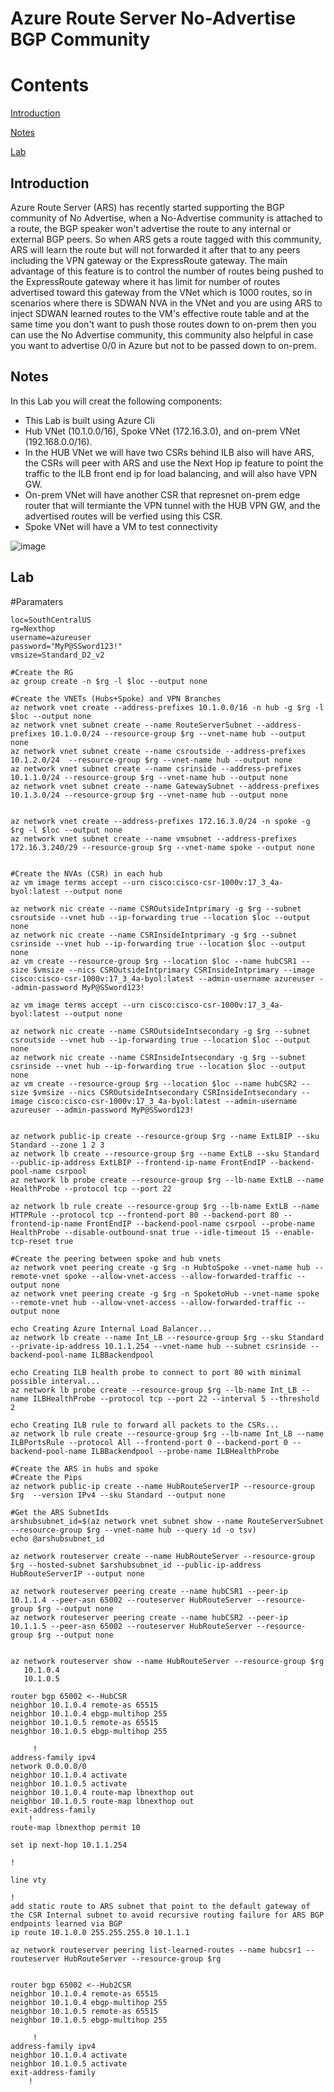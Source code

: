 # **Azure Route Server No-Advertise BGP Community**

# Contents
[Introduction](#introduction)

[Notes](#Notes)

[Lab](#lab)


## Introduction
Azure Route Server (ARS) has recently started supporting the BGP community of No Advertise, when a No-Advertise community is attached to a route, the BGP speaker won't advertise the route to any internal or external BGP peers. So when ARS gets a route tagged with this community, ARS will learn the route but will not forwarded it after that to any peers including the VPN gateway or the ExpressRoute gateway. The main advantage of this feature is to control the number of routes being pushed to the ExpressRoute gateway where it has limit for number of routes advertised toward this gateway from the VNet which is 1000 routes, so in scenarios where there is SDWAN NVA in the VNet and you are using ARS to inject SDWAN learned routes to the VM's effective route table and at the same time you don't want to push those routes down to on-prem then you can use the No Advertise community, this community also helpful in case you want to advertise 0/0 in Azure but not to be passed down to on-prem.

## Notes

In this Lab you will creat the following components: 
- This Lab is built using Azure Cli
- Hub VNet (10.1.0.0/16), Spoke VNet (172.16.3.0), and on-prem VNet (192.168.0.0/16).
- In the HUB VNet we will have two CSRs behind ILB also will have ARS, the CSRs will peer with ARS and use the Next Hop ip feature to point the traffic to the ILB front end ip for load balancing, and will also have VPN GW. 
- On-prem VNet will have another CSR that represnet on-prem edge router that will termiante the VPN tunnel with the HUB VPN GW, and the advertised routes will be verfied using this CSR.
- Spoke VNet will have a VM to test connectivity

![image](https://user-images.githubusercontent.com/78562461/203482792-8b22d70e-57b9-4ae7-b8c0-83f718678528.png)

## Lab

#Paramaters

```
loc=SouthCentralUS
rg=Nexthop
username=azureuser
password="MyP@SSword123!"
vmsize=Standard_D2_v2

#Create the RG
az group create -n $rg -l $loc --output none

#Create the VNETs (Hubs+Spoke) and VPN Branches
az network vnet create --address-prefixes 10.1.0.0/16 -n hub -g $rg -l $loc --output none
az network vnet subnet create --name RouteServerSubnet --address-prefixes 10.1.0.0/24 --resource-group $rg --vnet-name hub --output none
az network vnet subnet create --name csroutside --address-prefixes 10.1.2.0/24  --resource-group $rg --vnet-name hub --output none
az network vnet subnet create --name csrinside --address-prefixes 10.1.1.0/24 --resource-group $rg --vnet-name hub --output none
az network vnet subnet create --name GatewaySubnet --address-prefixes 10.1.3.0/24 --resource-group $rg --vnet-name hub --output none


az network vnet create --address-prefixes 172.16.3.0/24 -n spoke -g $rg -l $loc --output none 
az network vnet subnet create --name vmsubnet --address-prefixes 172.16.3.240/29 --resource-group $rg --vnet-name spoke --output none


#Create the NVAs (CSR) in each hub
az vm image terms accept --urn cisco:cisco-csr-1000v:17_3_4a-byol:latest --output none

az network nic create --name CSROutsideIntprimary -g $rg --subnet csroutside --vnet hub --ip-forwarding true --location $loc --output none
az network nic create --name CSRInsideIntprimary -g $rg --subnet csrinside --vnet hub --ip-forwarding true --location $loc --output none
az vm create --resource-group $rg --location $loc --name hubCSR1 --size $vmsize --nics CSROutsideIntprimary CSRInsideIntprimary --image cisco:cisco-csr-1000v:17_3_4a-byol:latest --admin-username azureuser --admin-password MyP@SSword123!

az vm image terms accept --urn cisco:cisco-csr-1000v:17_3_4a-byol:latest --output none

az network nic create --name CSROutsideIntsecondary -g $rg --subnet csroutside --vnet hub --ip-forwarding true --location $loc --output none
az network nic create --name CSRInsideIntsecondary -g $rg --subnet csrinside --vnet hub --ip-forwarding true --location $loc --output none
az vm create --resource-group $rg --location $loc --name hubCSR2 --size $vmsize --nics CSROutsideIntsecondary CSRInsideIntsecondary --image cisco:cisco-csr-1000v:17_3_4a-byol:latest --admin-username azureuser --admin-password MyP@SSword123!


az network public-ip create --resource-group $rg --name ExtLBIP --sku Standard --zone 1 2 3
az network lb create --resource-group $rg --name ExtLB --sku Standard --public-ip-address ExtLBIP --frontend-ip-name FrontEndIP --backend-pool-name csrpool
az network lb probe create --resource-group $rg --lb-name ExtLB --name HealthProbe --protocol tcp --port 22

az network lb rule create --resource-group $rg --lb-name ExtLB --name HTTPRule --protocol tcp --frontend-port 80 --backend-port 80 --frontend-ip-name FrontEndIP --backend-pool-name csrpool --probe-name HealthProbe --disable-outbound-snat true --idle-timeout 15 --enable-tcp-reset true

#Create the peering between spoke and hub vnets
az network vnet peering create -g $rg -n HubtoSpoke --vnet-name hub --remote-vnet spoke --allow-vnet-access --allow-forwarded-traffic --output none
az network vnet peering create -g $rg -n SpoketoHub --vnet-name spoke --remote-vnet hub --allow-vnet-access --allow-forwarded-traffic --output none

echo Creating Azure Internal Load Balancer...
az network lb create --name Int_LB --resource-group $rg --sku Standard --private-ip-address 10.1.1.254 --vnet-name hub --subnet csrinside --backend-pool-name ILBBackendpool

echo Creating ILB health probe to connect to port 80 with minimal possible interval...
az network lb probe create --resource-group $rg --lb-name Int_LB --name ILBHealthProbe --protocol tcp --port 22 --interval 5 --threshold 2

echo Creating ILB rule to forward all packets to the CSRs...
az network lb rule create --resource-group $rg --lb-name Int_LB --name ILBPortsRule --protocol All --frontend-port 0 --backend-port 0 --backend-pool-name ILBBackendpool --probe-name ILBHealthProbe

#Create the ARS in hubs and spoke
#Create the Pips
az network public-ip create --name HubRouteServerIP --resource-group $rg  --version IPv4 --sku Standard --output none

#Get the ARS SubnetIds
arshubsubnet_id=$(az network vnet subnet show --name RouteServerSubnet --resource-group $rg --vnet-name hub --query id -o tsv)
echo @arshubsubnet_id

az network routeserver create --name HubRouteServer --resource-group $rg --hosted-subnet $arshubsubnet_id --public-ip-address HubRouteServerIP --output none

az network routeserver peering create --name hubCSR1 --peer-ip 10.1.1.4 --peer-asn 65002 --routeserver HubRouteServer --resource-group $rg --output none
az network routeserver peering create --name hubCSR2 --peer-ip 10.1.1.5 --peer-asn 65002 --routeserver HubRouteServer --resource-group $rg --output none


az network routeserver show --name HubRouteServer --resource-group $rg
   10.1.0.4
   10.1.0.5

router bgp 65002 <--HubCSR
neighbor 10.1.0.4 remote-as 65515
neighbor 10.1.0.4 ebgp-multihop 255
neighbor 10.1.0.5 remote-as 65515
neighbor 10.1.0.5 ebgp-multihop 255

	 !
address-family ipv4
network 0.0.0.0/0
neighbor 10.1.0.4 activate
neighbor 10.1.0.5 activate
neighbor 10.1.0.4 route-map lbnexthop out
neighbor 10.1.0.5 route-map lbnexthop out
exit-address-family
	!
route-map lbnexthop permit 10

set ip next-hop 10.1.1.254

!

line vty

!
add static route to ARS subnet that point to the default gateway of the CSR Internal subnet to avoid recursive routing failure for ARS BGP endpoints learned via BGP
ip route 10.1.0.0 255.255.255.0 10.1.1.1

az network routeserver peering list-learned-routes --name hubcsr1 --routeserver HubRouteServer --resource-group $rg


router bgp 65002 <--Hub2CSR
neighbor 10.1.0.4 remote-as 65515
neighbor 10.1.0.4 ebgp-multihop 255
neighbor 10.1.0.5 remote-as 65515
neighbor 10.1.0.5 ebgp-multihop 255

	 !
address-family ipv4
neighbor 10.1.0.4 activate
neighbor 10.1.0.5 activate
exit-address-family
	!
